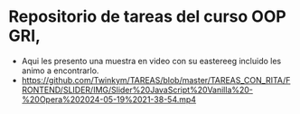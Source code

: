 # Repositorio de tareas del curso OOP GRI, 

- Aqui les presento una muestra en video con su eastereeg incluido les animo a encontrarlo.
- https://github.com/Twinkym/TAREAS/blob/master/TAREAS_CON_RITA/FRONTEND/SLIDER/IMG/Slider%20JavaScript%20Vanilla%20-%20Opera%202024-05-19%2021-38-54.mp4
